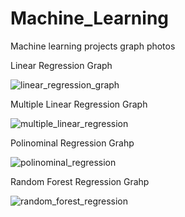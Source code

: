 # Machine_Learning
 Machine learning projects graph photos

Linear Regression Graph

![linear_regression_graph](https://user-images.githubusercontent.com/66223190/215323451-ee3e3be1-de64-47fb-a467-ea9ec75610b6.png)


Multiple Linear Regression Graph

![multiple_linear_regression](https://user-images.githubusercontent.com/66223190/215323496-bf8883f1-4464-45c8-abb8-d0d0bc1ea41d.png)


Polinominal Regression Grahp

![polinominal_regression](https://user-images.githubusercontent.com/66223190/215323510-5ff77163-7bde-40e2-8e22-8b608c45d6cf.png)


Random Forest Regression Grahp

![random_forest_regression](https://user-images.githubusercontent.com/66223190/215323543-a2776806-839b-419b-8de0-f679a98d6ebf.png)
